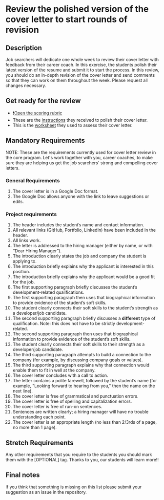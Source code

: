 # Review the polished version of the cover letter to start rounds of revision

## Description
Job searchers will dedicate one whole week to review their cover letter with feedback from their career coach. In this exercise, the students polish their latest version of the resume and submit it to start the process. In this review, you should do an in-depth revision of the cover letter and send comments so that they can work on them throughout the week. Please request all changes necessary. 

## Get ready for the review

- ❗️[Open the scoring rubric](https://docs.google.com/document/d/1kiQP_QOxy2Opklleet37kCXbB8uRndRPumtfzKtR9N0/edit)
- These are the [instructions](https://github.com/microverseinc/curriculum-professional-skills/blob/main/job-search/prepare-polished-version-of-cover-letter-M7MVP1.md) they received to polish their cover letter.
- This is the [worksheet](https://docs.google.com/document/d/1eW0IbKPn6MN47EMSZ35HPQMsaOuX2e7MdBu-LUb1C44/edit) they used to assess their cover letter.

## Mandatory Requirements
NOTE: These are the requirements currently used for cover letter review in the core program. Let's work together with you, career coaches, to make sure they are helping us get the job searchers' strong and compelling cover letters.

### General Requirements
1. The cover letter is in a Google Doc format.
2. The Google Doc allows anyone with the link to leave suggestions or edits.

### Project requirements

1. The header includes the student’s name and contact information.
2. All relevant links (GitHub, Portfolio, LinkedIn) have been included in the header.
3. All links work.
4. The letter is addressed to the hiring manager (either by name, or with “Dear Hiring Manager”).
5. The introduction clearly states the job and company the student is applying to.
6. The introduction briefly explains why the applicant is interested in this position.
7. The introduction briefly explains why the applicant would be a good fit for the job.
8. The first supporting paragraph briefly discusses the student’s development-related qualifications.
9. The first supporting paragraph then uses that biographical information to provide evidence of the student’s soft skills.
10. The student clearly connects their soft skills to the student’s strength as a developer/job candidate.
11. The second supporting paragraph briefly discusses a **different** type of qualification. Note: this does not have to be strictly development-related.
12. The second supporting paragraph then uses that biographical information to provide evidence of the student’s soft skills.
13. The student clearly connects their soft skills to their strength as a developer/job candidate.
14. The third supporting paragraph attempts to build a connection to the company (for example, by discussing company goals or values).
15. The third supporting paragraph explains why that connection would enable them to fit in well at the company.
16. The cover letter concludes with a call to action.
17. The letter contains a polite farewell, followed by the student’s name (for example, "Looking forward to hearing from you," then the name on the next line).
18. The cover letter is free of grammatical and punctuation errors.
19. The cover letter is free of spelling and capitalization errors.
20. The cover letter is free of run-on sentences.
21. Sentences are written clearly; a hiring manager will have no trouble understanding each point.
22. The cover letter is an appropriate length (no less than 2/3rds of a page, no more than 1 page).


## Stretch Requirements
Any other requirements that you require to the students you should mark them with the [OPTIONAL] tag. Thanks to you, our students will learn more!!


## Final notes

If you think that something is missing on this list please submit your suggestion as an issue in the repository.
